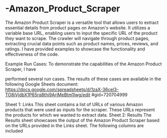 # -Amazon_Product_Scraper
The Amazon Product Scraper is a versatile tool that allows users to extract essential details from product pages on Amazon's website. It utilizes a variable base URL, enabling users to input the specific URL of the product they want to scrape. 
The crawler will navigate through product pages, extracting crucial data points such as product names, prices, reviews, and ratings. I have provided examples to showcase the functionality and effectiveness of the code.

Example Run Cases: To demonstrate the capabilities of the Amazon Product Scraper, I have

performed several run cases. The results of these cases are available in the following Google
Sheets document:
https://docs.google.com/spreadsheets/d/1zaX-36cel3-TO8iVjdbX1P65rq8thi9ArjMeBtm1lwg/edit
#gid=720704999

Sheet 1: Links This sheet contains a list of URLs of various Amazon products that were used
as inputs for the scraper. These URLs represent the products for which we wanted to extract
data.
Sheet 2: Results The Results sheet showcases the output of the Amazon Product Scraper
based on the URLs provided in the Links sheet. The following columns are included
